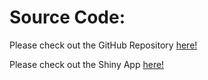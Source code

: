 # Source Code:

Please check out the GitHub Repository [here!](https://github.com/carterquan/dvfinalteam123.git)

Please check out the Shiny App [here!](https://fulinquan.shinyapps.io/Data_Visulation_final/)
